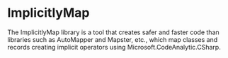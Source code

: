 # ImplicitlyMap
The ImplicitlyMap library is a tool that creates safer and faster code than libraries such as AutoMapper and Mapster, etc., which map classes and records creating implicit operators using Microsoft.CodeAnalytic.CSharp.
